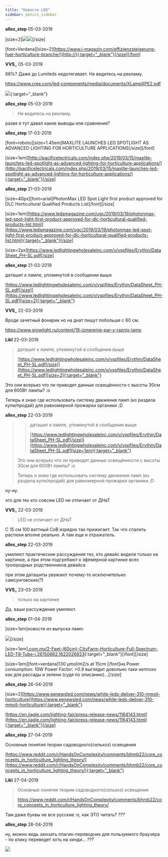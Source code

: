 ```yaml
---
title: "Новости LED"
sidebar: ponics_sidebar
---
```


**allex_step** 05-03-2019

[size=2]![](http://i.piccy.info/i9/2037865783d09971a4795da4cd896434/1551776085/115252/1269260/Screen_Shot_2019_03_05_at_10_47_59_800.jpg)![](http://i.piccy.info/a3/2019-03-05-08-54/i9-13014559/800x473-r/i.gif)[/size]

[font=Verdana][size=2][https://www.i-magazin.com/effizienzsteigerung-fuer-horticulture-branche/](http://){:target="_blank"}[/size][/font]


**VVS_** 05-03-2019

68%? Даже до Lumileds недотягивает. Не ведитесь на рекламу.

https://www.cree.com/led-components/media/documents/XLampXPE2.pdf

[![](/attachimages/19516_cree.png)](https://t.me/ponics_ru_files/19690){:target="_blank"}

**allex_step** 05-03-2019

> Не ведитесь на рекламу.

разве я тут давал какие выводы или сравнения?


**allex_step** 17-03-2019

[font=roboto][size=1.45em]MAXLITE LAUNCHES LED SPOTLIGHT AS ADVANCED LIGHTING FOR HORTICULTURE APPLICATIONS[/size][/font]

[size=1em][http://pacificelectricals.com/index.php/2019/03/15/maxlite-launches-led-spotlight-as-advanced-lighting-for-horticulture-applications/](http://pacificelectricals.com/index.php/2019/03/15/maxlite-launches-led-spotlight-as-advanced-lighting-for-horticulture-applications/){:target="_blank"}[/size]


**allex_step** 21-03-2019

[size=40px][font=arial]PhotonMax LED Spot Light first product approved for DLC Horticultural Qualified Products List[/font][/size]

[size=1em][https://www.ledsmagazine.com/ugc/2019/03/19/photonmax-led-spot-light-first-product-approved-for-dlc-horticultural-qualified-products-list.html](https://www.ledsmagazine.com/ugc/2019/03/19/photonmax-led-spot-light-first-product-approved-for-dlc-horticultural-qualified-products-list.html){:target="_blank"}[/size]

[size=2px]https://www.ledlightingwholesaleinc.com/v/vspfiles/Erythin/DataSheet_PH-SL.pdf[/size]


**allex_step** 21-03-2019

даташит к лампе, упомянутой в сообщении выше

[https://www.ledlightingwholesaleinc.com/v/vspfiles/Erythin/DataSheet_PH-SL.pdf[/size]](https://www.ledlightingwholesaleinc.com/v/vspfiles/Erythin/DataSheet_PH-SL.pdf][size=2){:target="_blank"}


**VVS_** 22-03-2019

Вроде зачетный фонарик но на днат пишут побольше с 60 см.

https://www.growlight.ru/content/19-izmerenie-par-y-raznix-lamp


**Likl** 22-03-2019

> даташит к лампе, упомянутой в сообщении выше
> 
> [https://www.ledlightingwholesaleinc.com/v/vspfiles/Erythin/DataSheet_PH-SL.pdf[/size]](https://www.ledlightingwholesaleinc.com/v/vspfiles/Erythin/DataSheet_PH-SL.pdf][size=2){:target="_blank"}

Это они всерьез что ли приводят данные освещённости с высоты 30см для 600Вт лампы? :o

Теперь я знаю где использовать систему движения ламп (из раздела купи/продай) для равномерной прожарки органики ;D


**allex_step** 22-03-2019

> > даташит к лампе, упомянутой в сообщении выше
> > 
> > [https://www.ledlightingwholesaleinc.com/v/vspfiles/Erythin/DataSheet_PH-SL.pdf[/size]](https://www.ledlightingwholesaleinc.com/v/vspfiles/Erythin/DataSheet_PH-SL.pdf][size=1em){:target="_blank"}
> 
> 
> 
> Это они всерьез что ли приводят данные освещённости с высоты 30см для 600Вт лампы? :o 
> 
> Теперь я знаю где использовать систему движения ламп (из раздела купи/продай) для равномерной прожарки органики ;D 

ну-ну.

это для тех кто совсем LED не отличает от ДНаТ


**VVS_** 22-03-2019

>  LED не отличает от ДНаТ

С 15 см 100 ваттный СоВ изрядно так прижигает. Так что спалить растюхи вполне реально. А там еще и отражатель.


**allex_step** 22-03-2019

умиляют практические рассуждения тех, кто девайс видели только на картинке, а при этом подгребают к эфемерной картинке всех троюродных родственников девайса

при этом даташиты уважают почему-то исключительно самсунговские(?)


**VVS_** 23-03-2019

> только на картинке

Да, ваши рассуждения умиляют.


**allex_step** 01-04-2019

[size=1em]новости из выпуска ламп:

![](https://cf.shopee.com.my/file/d28e4468670772e0f07595f5afd86425_tn)[/size]

[size=1em][.com.my/2-Feet-(60cm)-CityFarm-Horticulture-Full-Spectrum-LED-T8-Tube-i.26150662.1622026923](https://shopee.com.my/2-Feet-(60cm)-CityFarm-Horticulture-Full-Spectrum-LED-T8-Tube-i.26150662.1622026923]https://shopee[/url][/size][size=1em][font=Verdana][url=https://shopee.com.my/2-Feet-(60cm)-CityFarm-Horticulture-Full-Spectrum-LED-T8-Tube-i.26150662.1622026923){:target="_blank"}[/font][/size]

[size=1em][font=verdana]130 µmol/m2/s at 15cm [/font]на Power consumption: 10W Power Factor: &gt;0.9 выглядит довольно таки неплохо как для рассады и зелени (судя по описанию)...[/size]


**allex_step** 26-04-2019

[size=2][https://www.eenewsled.com/news/white-leds-deliver-310-mmolj-horticulture](https://www.eenewsled.com/news/white-leds-deliver-310-mmolj-horticulture){:target="_blank"}

[https://en.jiagle.com/lighting-fair/press-release-news/1164143.html](https://en.jiagle.com/lighting-fair/press-release-news/1164143.html){:target="_blank"}[/size]


**allex_step** 27-04-2019

Основные понятия теории садоводного(сельхоз) освещения

[https://www.reddit.com/r/HandsOnComplexity/comments/bhmb22/core_concepts_in_horticulture_lighting_theory/](https://www.reddit.com/r/HandsOnComplexity/comments/bhmb22/core_concepts_in_horticulture_lighting_theory/){:target="_blank"}


**Likl** 27-04-2019

> Основные понятия теории садоводного(сельхоз) освещения
> 
> https://www.reddit.com/r/HandsOnComplexity/comments/bhmb22/core_concepts_in_horticulture_lighting_theory/

Там даже буквы не все русские :o, как ЭТО читать? *???*


**allex_step** 28-04-2019

ну, можно ведь заюзать плагин-переводчик для пользуемого браузера - по клику переведет хоть на хинди... *???* 

![](https://i109.fastpic.ru/big/2019/0428/e5/4cd251660cb36d5245a495c2a0bbf5e5.png)


